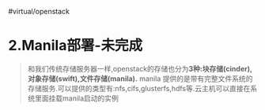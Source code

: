 #virtual/openstack

# 2.Manila部署-未完成

> 和我们传统存储服务器一样,openstack的存储也分为**3种:****块存储(cinder)****,****对象存储(swift)****,****文件存储(manila)****.**
> manila 提供的是带有完整文件系统的存储服务.可以提供的类型有:nfs,cifs,glusterfs,hdfs等.云主机可以直接在系统里面挂载manila启动的实例
